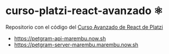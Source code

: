 # curso-platzi-react-avanzado ⚛️

Repositorio con el código del [Curso Avanzado de React de Platzi](https://platzi.com/cursos/react-avanzado/)

- https://petgram-api-marembu.now.sh
- https://petgram-server-marembu.marembu.now.sh